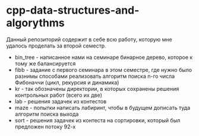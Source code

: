 # cpp-data-structures-and-algorythms

Данный репозиторий содержит в себе всю работу, которую мне удалось проделать за второй семестр. 

* bin_tree - написанное нами на семинаре бинарное дерево, которое к тому же балансируется 
* fibb - задание с первого семинара в этом семестре, где нужно было разнимы способами реализовать алгоритм поиска n-го числа Фибоначчи (цикл, рекурсия и динамика)
* kr - так обозначены директории, в которых сохранены решения контрольных работ (всего их две)
* lab - решения задачек из контестов
* maze - попытки написать лабиринт, чтобы в будущем дописать туда алгоритм поиска выхода
* sort - решения задачек из контеста на сортировки, который был предложен потоку 92-х
